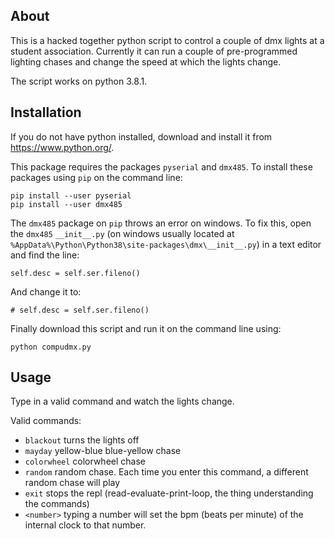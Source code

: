 ## About

This is a hacked together python script to control a couple of dmx lights at a student association. Currently it can run a couple of pre-programmed lighting chases and change the speed at which the lights change.

The script works on python 3.8.1. 

## Installation

If you do not have python installed, download and install it from <https://www.python.org/>.

This package requires the packages `pyserial` and `dmx485`. To install these packages using `pip` on the command line:

```
pip install --user pyserial
pip install --user dmx485
```

The `dmx485` package on `pip` throws an error on windows. To fix this, open the `dmx485` `__init__.py` (on windows usually located at `%AppData%\Python\Python38\site-packages\dmx\__init__.py`) in a text editor and find the line:

```
self.desc = self.ser.fileno()
```

And change it to:

```
# self.desc = self.ser.fileno()
```

Finally download this script and run it on the command line using:

```
python compudmx.py
```

## Usage

Type in a valid command and watch the lights change.

Valid commands:
* `blackout` turns the lights off
* `mayday` yellow-blue blue-yellow chase
* `colorwheel` colorwheel chase
* `random` random chase. Each time you enter this command, a different random chase will play
* `exit` stops the repl (read-evaluate-print-loop, the thing understanding the commands)
* `<number>` typing a number will set the bpm (beats per minute) of the internal clock to that number.

